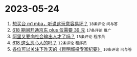 # 2023-05-24

1. [想买台 m1 mba，听说这玩意容易坏？](https://www.v2ex.com/t/942442) `18条评论` `问与答`
1. [618 期间开通京东 plus 仅需要 39 元](https://www.v2ex.com/t/942454) `17条评论` `推广`
1. [阿里又要向社会输出人才了吗？](https://www.v2ex.com/t/942452) `15条评论` `程序员`
1. [618 这么恶心人的吗？](https://www.v2ex.com/t/942456) `12条评论` `程序员`
1. [各位可以关注下昨天的《昆明城投专家纪要》](https://www.v2ex.com/t/942449) `10条评论` `问与答`
